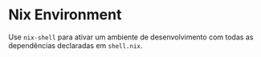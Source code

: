 # Nix Environment

Use `nix-shell` para ativar um ambiente de desenvolvimento com todas as dependências declaradas em `shell.nix`.
